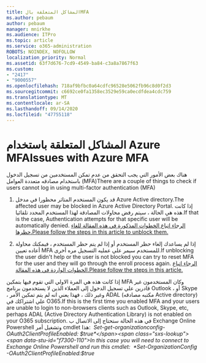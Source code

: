 ```yaml
---
title: المشاكل المتعلقة بالMFA
ms.author: pebaum
author: pebaum
manager: mnirkhe
ms.audience: ITPro
ms.topic: article
ms.service: o365-administration
ROBOTS: NOINDEX, NOFOLLOW
localization_priority: Normal
ms.assetid: 63f7d676-7cd9-4549-ba84-c3a8a7867f63
ms.custom:
- "2417"
- "9000557"
ms.openlocfilehash: 718af9bfbc0a64cdfc96528e5062fb96c8d0f2d3
ms.sourcegitcommit: c6692ce0fa1358ec3529e59ca0ecdfdea4cdc759
ms.translationtype: MT
ms.contentlocale: ar-SA
ms.lasthandoff: 09/14/2020
ms.locfileid: "47755118"
---
```

# <a name="issues-with-azure-mfa"></a><span data-ttu-id="f7300-102">المشاكل المتعلقة باستخدام Azure MFA</span><span class="sxs-lookup"><span data-stu-id="f7300-102">Issues with Azure MFA</span></span>
<span data-ttu-id="f7300-103">هناك بعض الأمور التي يجب التحقق من عدم تمكن المستخدمين من تسجيل الدخول باستخدام مصادقه متعددة العوامل (MFA)</span><span class="sxs-lookup"><span data-stu-id="f7300-103">There are a couple of things to check if users cannot log in using multi-factor authentication (MFA)</span></span>

1. <span data-ttu-id="f7300-104">قد يكون المستخدم المتاثر محظورا في مدخل Azure Active directory.</span><span class="sxs-lookup"><span data-stu-id="f7300-104">The affected user may be blocked in Azure Active Directory Portal.</span></span> <span data-ttu-id="f7300-105">إذا كانت هذه هي الحالة ، سيتم رفض محاولات المصادقة لهذا المستخدم المحدد تلقائيا.</span><span class="sxs-lookup"><span data-stu-id="f7300-105">If that is the case, Authentication attempts for that specific user will be automatically denied.</span></span> [<span data-ttu-id="f7300-106">الرجاء اتباع الخطوات المذكورة في هذه المقالة للغاء حظرها.</span><span class="sxs-lookup"><span data-stu-id="f7300-106">Please follow the steps in this article to unblock them.</span></span>](https://docs.microsoft.com/azure/active-directory/authentication/howto-mfa-mfasettings#block-and-unblock-users)

2. <span data-ttu-id="f7300-107">إذا لم يساعدك إلغاء حظر المستخدم أو إذا لم يتم حظر المستخدم ، فيمكنك محاولة أعاده تعيين MFA للمستخدم سيمر علي عمليه التسجيل مره أخرى.</span><span class="sxs-lookup"><span data-stu-id="f7300-107">If unblocking the user didn't help or the user is not blocked you can try to reset MFA for the user and they will go through the enroll process again.</span></span> [<span data-ttu-id="f7300-108">الرجاء اتباع الخطوات الواردة في هذه المقالة.</span><span class="sxs-lookup"><span data-stu-id="f7300-108">Please follow the steps in this article.</span></span>](https://docs.microsoft.com/azure/active-directory/authentication/howto-mfa-userdevicesettings#require-users-to-provide-contact-methods-again)

<span data-ttu-id="f7300-109">إذا كانت هذه هي المرة الاولي التي تقوم فيها بتمكين MFA وكان المستخدمون غير قادرين علي تسجيل الدخول إلى العملاء الذين لا يستخدمون برنامج Outlook ، أو Skype ، وغير ذلك ، فهذا يعني انه لم يتم تمكين الأمر ADAL (مكتبه مصادقه Active directory) علي اشتراكك في O365.</span><span class="sxs-lookup"><span data-stu-id="f7300-109">If this is the first time you enabled MFA and your users are unable to login to non-browsers clients such as Outlook, Skype, etc, perhaps ADAL (Active Directory Authentication Library) is not enabled on your O365 subscription.</span></span> <span data-ttu-id="f7300-110">في هذه الحالة ستحتاج إلى الاتصال ب Exchange Online Powershell وتشغيل أمر cmdlet هذا:  *Set-get-organizationconfig-OAuth2ClientProfileEnabled: $true*</span><span class="sxs-lookup"><span data-stu-id="f7300-110">In this case you will need to connect to Exchange Online Powershell and run this cmdlet:  *Set-OrganizationConfig -OAuth2ClientProfileEnabled:$true*</span></span>